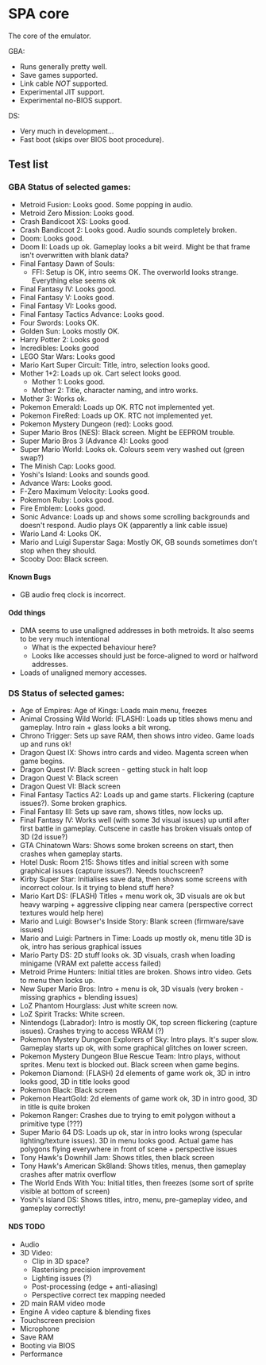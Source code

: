 # SPA core
The core of the emulator.

GBA:
- Runs generally pretty well.
- Save games supported.
- Link cable _NOT_ supported.
- Experimental JIT support.
- Experimental no-BIOS support.

DS:
- Very much in development...
- Fast boot (skips over BIOS boot procedure).

## Test list

### GBA Status of selected games:
- Metroid Fusion: Looks good. Some popping in audio.
- Metroid Zero Mission: Looks good.
- Crash Bandicoot XS: Looks good.
- Crash Bandicoot 2: Looks good. Audio sounds completely broken.
- Doom: Looks good.
- Doom II: Loads up ok. Gameplay looks a bit weird. Might be that frame isn't overwritten with blank data?
- Final Fantasy Dawn of Souls:
    - FFI: Setup is OK, intro seems OK. The overworld looks strange. Everything else seems ok
- Final Fantasy IV: Looks good.
- Final Fantasy V: Looks good.
- Final Fantasy VI: Looks good.
- Final Fantasy Tactics Advance: Looks good.
- Four Swords: Looks OK.
- Golden Sun: Looks mostly OK.
- Harry Potter 2: Looks good
- Incredibles: Looks good
- LEGO Star Wars: Looks good
- Mario Kart Super Circuit: Title, intro, selection looks good.
- Mother 1+2: Loads up ok. Cart select looks good.
    - Mother 1: Looks good.
    - Mother 2: Title, character naming, and intro works.
- Mother 3: Works ok.
- Pokemon Emerald: Loads up OK. RTC not implemented yet.
- Pokemon FireRed: Loads up OK. RTC not implemented yet.
- Pokemon Mystery Dungeon (red): Looks good.
- Super Mario Bros (NES): Black screen. Might be EEPROM trouble.
- Super Mario Bros 3 (Advance 4): Looks good
- Super Mario World: Looks ok. Colours seem very washed out (green swap?)
- The Minish Cap: Looks good.
- Yoshi's Island: Looks and sounds good.
- Advance Wars: Looks good.
- F-Zero Maximum Velocity: Looks good.
- Pokemon Ruby: Looks good.
- Fire Emblem: Looks good.
- Sonic Advance: Loads up and shows some scrolling backgrounds and doesn't respond. Audio plays OK (apparently a link cable issue)
- Wario Land 4: Looks OK.
- Mario and Luigi Superstar Saga: Mostly OK, GB sounds sometimes don't stop when they should.
- Scooby Doo: Black screen.

#### Known Bugs
- GB audio freq clock is incorrect.

#### Odd things
- DMA seems to use unaligned addresses in both metroids. It also seems to be very much intentional
    - What is the expected behaviour here?
    - Looks like accesses should just be force-aligned to word or halfword addresses.
- Loads of unaligned memory accesses.

### DS Status of selected games:
- Age of Empires: Age of Kings: Loads main menu, freezes
- Animal Crossing Wild World: (FLASH): Loads up titles shows menu and gameplay. Intro rain + glass looks a bit wrong.
- Chrono Trigger: Sets up save RAM, then shows intro video. Game loads up and runs ok!
- Dragon Quest IX: Shows intro cards and video. Magenta screen when game begins.
- Dragon Quest IV: Black screen - getting stuck in halt loop
- Dragon Quest V: Black screen
- Dragon Quest VI: Black screen
- Final Fantasy Tactics A2: Loads up and game starts. Flickering (capture issues?). Some broken graphics.
- Final Fantasy III: Sets up save ram, shows titles, now locks up.
- Final Fantasy IV: Works well (with some 3d visual issues) up until after first battle in gameplay. Cutscene in castle has broken visuals ontop of 3D (2d issue?)
- GTA Chinatown Wars: Shows some broken screens on start, then crashes when gameplay starts.
- Hotel Dusk: Room 215: Shows titles and initial screen with some graphical issues (capture issues?). Needs touchscreen?
- Kirby Super Star: Initialises save data, then shows some screens with incorrect colour. Is it trying to blend stuff here?
- Mario Kart DS: (FLASH) Titles + menu work ok, 3D visuals are ok but heavy warping + aggressive clipping near camera (perspective correct textures would help here)
- Mario and Luigi: Bowser's Inside Story: Blank screen (firmware/save issues)
- Mario and Luigi: Partners in Time: Loads up mostly ok, menu title 3D is ok, intro has serious graphical issues
- Mario Party DS: 2D stuff looks ok. 3D visuals, crash when loading minigame (VRAM ext palette access failed)
- Metroid Prime Hunters: Initial titles are broken. Shows intro video. Gets to menu then locks up.
- New Super Mario Bros: Intro + menu is ok, 3D visuals (very broken - missing graphics + blending issues)
- LoZ Phantom Hourglass: Just white screen now.
- LoZ Spirit Tracks: White screen.
- Nintendogs (Labrador): Intro is mostly OK, top screen flickering (capture issues). Crashes trying to access WRAM (?)
- Pokemon Mystery Dungeon Explorers of Sky: Intro plays. It's super slow. Gameplay starts up ok, with some graphical glitches on lower screen.
- Pokemon Mystery Dungeon Blue Rescue Team: Intro plays, without sprites. Menu text is blocked out. Black screen when game begins.
- Pokemon Diamond: (FLASH) 2d elements of game work ok, 3D in intro looks good, 3D in title looks good
- Pokemon Black: Black screen
- Pokemon HeartGold: 2d elements of game work ok, 3D in intro good, 3D in title is quite broken
- Pokemon Ranger: Crashes due to trying to emit polygon without a primitive type (???)
- Super Mario 64 DS: Loads up ok, star in intro looks wrong (specular lighting/texture issues). 3D in menu looks good. Actual game has polygons flying everywhere in front of scene + perspective issues
- Tony Hawk's Downhill Jam: Shows titles, then black screen
- Tony Hawk's American Sk8land: Shows titles, menus, then gameplay crashes after matrix overflow
- The World Ends With You: Initial titles, then freezes (some sort of sprite visible at bottom of screen)
- Yoshi's Island DS: Shows titles, intro, menu, pre-gameplay video, and gameplay correctly!

#### NDS TODO
- Audio
- 3D Video:
    - Clip in 3D space?
    - Rasterising precision improvement
    - Lighting issues (?)
    - Post-processing (edge + anti-aliasing)
    - Perspective correct tex mapping needed
- 2D main RAM video mode
- Engine A video capture & blending fixes
- Touchscreen precision
- Microphone
- Save RAM
- Booting via BIOS
- Performance
